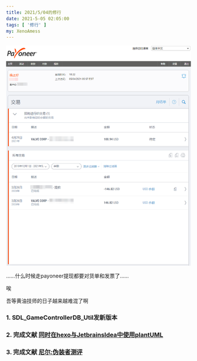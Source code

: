 ```yaml
---
title: 2021/5/04的修行
date: 2021-5-05 02:05:00
tags: [ '修行' ]
my: XenoAmess
---
```


![黄油技师](/resources/20210504修行/黄油技师.png)

……什么时候走payoneer提现都要对货单和发票了……

唉

吾等黄油技师的日子越来越难混了啊

### 1. SDL_GameControllerDB_Util发新版本

### 2. 完成文献 [同时在hexo与JetbrainsIdea中使用plantUML](/2021/05/05/20210504同时在hexo与JetbrainsIdea中使用plantUML)

### 3. 完成文献 [尼尔:伪装者测评](/2021/05/05/20210504尼尔_伪装者测评)
